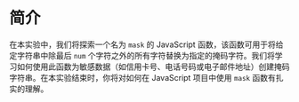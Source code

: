 # 简介

在本实验中，我们将探索一个名为 `mask` 的 JavaScript 函数，该函数可用于将给定字符串中除最后 `num` 个字符之外的所有字符替换为指定的掩码字符。我们将学习如何使用此函数为敏感数据（如信用卡号、电话号码或电子邮件地址）创建掩码字符串。在本实验结束时，你将对如何在 JavaScript 项目中使用 `mask` 函数有扎实的理解。
